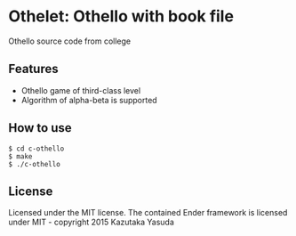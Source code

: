 # Othelet: Othello with book file #

Othello source code from college

## Features ##

* Othello game of third-class level
* Algorithm of alpha-beta is supported

## How to use ##

	$ cd c-othello
	$ make
	$ ./c-othello

## License ##

Licensed under the MIT license. The contained Ender framework is licensed under MIT - copyright 2015 Kazutaka Yasuda
